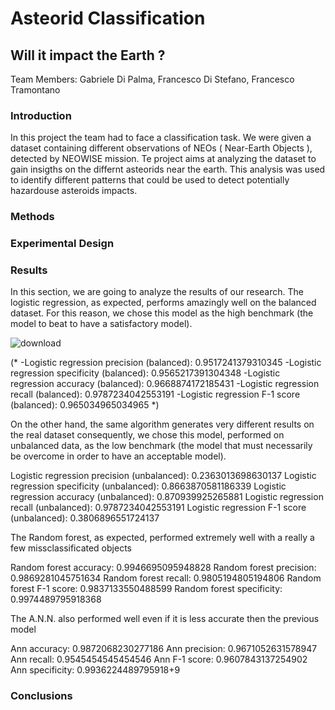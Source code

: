 # Asteorid Classification 
## Will it impact the Earth ?

Team Members: Gabriele Di Palma, Francesco Di Stefano, Francesco Tramontano 

### Introduction
In this project the team had to face a classification task. We were given a dataset containing different observations of NEOs ( Near-Earth Objects ), detected by NEOWISE mission. 
Te project aims at analyzing the dataset to gain insigths on the differnt asteorids near the earth. This analysis was used to identify different patterns that could be used to detect potentially hazardouse asteroids impacts. 

### Methods

### Experimental Design

### Results
In this section, we are going to analyze the results of our research.
The logistic regression, as expected, performs amazingly well on the balanced dataset. For this reason, we chose this model as the high benchmark (the model to beat to have a satisfactory model).

![download](https://github.com/Gabbo240900/758151/assets/127876439/8880a32f-ce82-4817-b8d2-9cd74a6b98e7)


(*
-Logistic regression precision (balanced): 0.9517241379310345
-Logistic regression specificity (balanced): 0.9565217391304348
-Logistic regression accuracy (balanced): 0.9668874172185431
-Logistic regression recall (balanced): 0.9787234042553191
-Logistic regression F-1 score (balanced): 0.965034965034965
*)

On the other hand, the same algorithm generates very different results on the real dataset consequently, we chose this model, performed on unbalanced data, as the low benchmark (the model that must necessarily be overcome in order to have an acceptable model).
 
Logistic regression precision (unbalanced): 0.2363013698630137
Logistic regression specificity (unbalanced): 0.8663870581186339
Logistic regression accuracy (unbalanced): 0.870939925265881
Logistic regression recall (unbalanced): 0.9787234042553191
Logistic regression F-1 score (unbalanced): 0.3806896551724137








The Random forest, as expected, performed extremely well with a really a few missclassificated objects
 

Random forest accuracy: 0.9946695095948828
Random forest precision: 0.9869281045751634
Random forest recall: 0.9805194805194806
Random forest F-1 score: 0.9837133550488599
Random forest specificity: 0.9974489795918368

The A.N.N. also performed well even if it is less accurate then the previous model
 
Ann accuracy: 0.9872068230277186
Ann precision: 0.9671052631578947
Ann recall: 0.9545454545454546
Ann F-1 score: 0.9607843137254902
Ann specificity: 0.9936224489795918+9

### Conclusions


